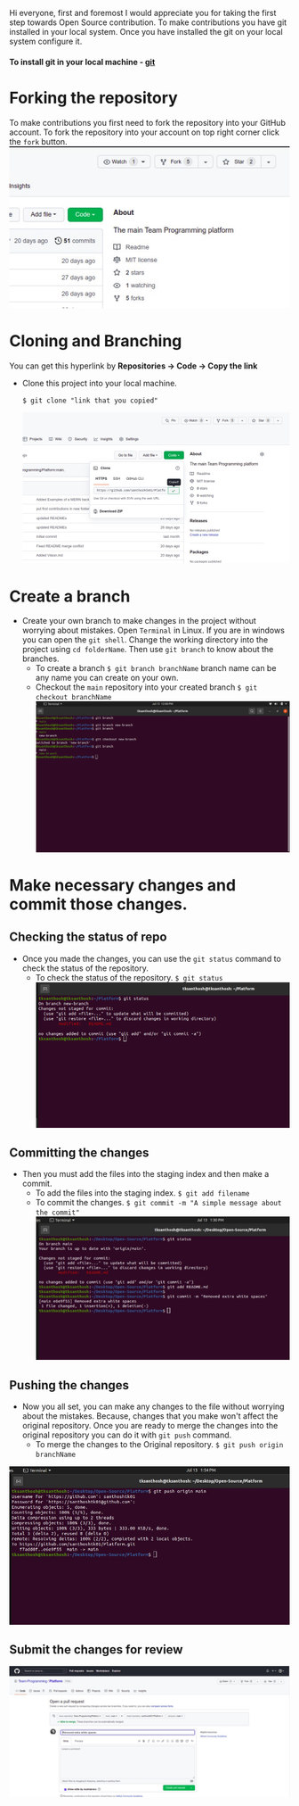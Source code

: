 Hi everyone, first and foremost I would appreciate you for taking the first step towards Open Source contribution. To 
make contributions you have git  installed in your local system. Once you have installed the 
git on your local system configure it.

#### To install git in your local machine - [git](https://git-scm.com/)

# Forking the repository
To make contributions you first need to fork the repository into your GitHub account. To fork the repository into your
account on top right corner click the `fork` button.
![](Images/fork.jpg)

# Cloning and Branching
You can get this hyperlink by **Repositories -> Code -> Copy the link**
- Clone this project into your local machine.
  ```
  $ git clone "link that you copied"
  ```
  ![](Images/clone.jpg)

# Create a branch
- Create your own branch to make changes in the project without worrying about mistakes. Open `Terminal` in Linux. If you are in 
windows you can open the `git shell`. Change the working directory into the project using `cd folderName`. Then use `git branch`
to know about the branches.
  - To create a branch ```$ git branch branchName``` branch name can be any name you can create on your own.
  - Checkout the `main` repository into your created branch ```$ git checkout branchName```
  ![](Images/gitCommand.png)

# Make necessary changes and commit those changes.
## Checking the status of repo
- Once you made the changes, you can use the `git status` command to check the status of the 
repository.
  - To check the status of the repository.
    ```$ git status```
![](Images/gitStatus.png)

## Committing the changes
- Then you must add the files into the staging index and then make
a commit.
  - To add the files into the staging index.
    ```$ git add filename```
  - To commit the changes.
    ```$ git commit -m "A simple message about the commit"```
![](Images/commit.jpg)

## Pushing the changes
- Now you all set, you can make any changes to the file without worrying about the mistakes. Because, changes that you 
make won't affect the original repository. Once you are ready to merge the changes into the original repository you can 
do it with `git push` command.
  - To merge the changes to the Original repository.
    ```$ git push origin branchName```
  
![](Images/push.jpg)

## Submit the changes for review
![](Images/pullRequest.jpg)
